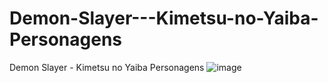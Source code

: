 # Demon-Slayer---Kimetsu-no-Yaiba-Personagens
Demon Slayer - Kimetsu no Yaiba Personagens
![image](https://github.com/GM0R3NO/Demon-Slayer---Kimetsu-no-Yaiba-Personagens/assets/138832669/c7dcd867-7d89-48bd-abed-de9c2847e43a)
